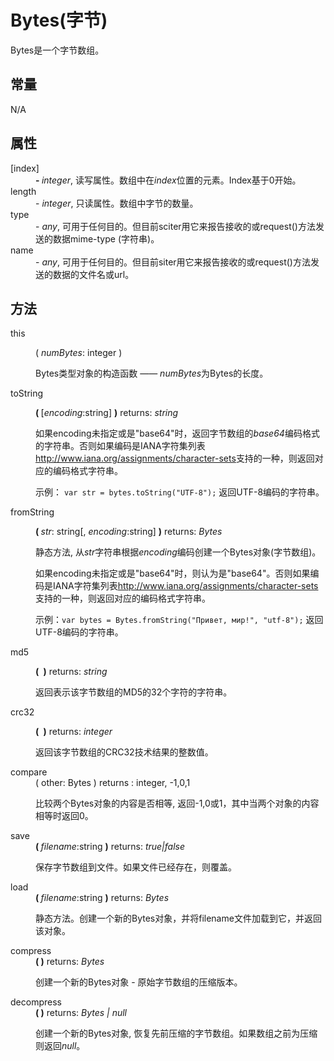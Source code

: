 # Bytes(字节)

<p>Bytes是一个字节数组。</p>
  <dl>
    <h2>常量</h2>
    <div>N/A</div>
    <h2>属性</h2>
    <dt>[index]</dt>
    <dd><strong>- </strong><em>integer</em>, 读写属性。数组中在<em>index</em>位置的元素。Index基于0开始。</dd>
    <dt>length</dt>
    <dd>- <em>integer</em>, 只读属性。数组中字节的数量。</dd>
    <dt>type</dt>
    <dd>- <em>any</em>, 可用于任何目的。但目前sciter用它来报告接收的或request()方法发送的数据mime-type (字符串)。</dd>
    <dt>name</dt>
    <dd>- <em>any</em>, 可用于任何目的。但目前siter用它来报告接收的或request()方法发送的数据的文件名或url。</dd>
    <h2>方法</h2>
    <dt>this</dt>
    <dd>
      <p>( <em>numBytes</em>: integer )</p>
      <p>Bytes类型对象的构造函数 —— <em>numBytes</em>为Bytes的长度。</p></dd>
    <dt>toString</dt>
    <dd>
      <p><strong>( </strong>[<em>encoding</em>:string] <strong>)</strong> returns: <em>string</em></p>
      <p>如果encoding未指定或是&quot;base64&quot;时，返回字节数组的<em>base64</em>编码格式的字符串。否则如果编码是IANA字符集列表<a href="http://www.iana.org/assignments/character-sets">http://www.iana.org/assignments/character-sets</a>支持的一种，则返回对应的编码格式字符串。</p>
      <p>示例： <code>var str = bytes.toString(&quot;UTF-8&quot;);</code> 返回UTF-8编码的字符串。</p></dd>
    <dt>fromString</dt>
    <dd>
      <p><strong>( </strong><em>str</em>: string[, <em>encoding</em>:string] <strong>)</strong> returns: <em>Bytes</em></p>
      <p>静态方法, 从<em>str</em>字符串根据<em>encoding</em>编码创建一个Bytes对象(字节数组)。</p>
      <p>如果encoding未指定或是&quot;base64&quot;时，则认为是&quot;base64&quot;。否则如果编码是IANA字符集列表<a href="http://www.iana.org/assignments/character-sets">http://www.iana.org/assignments/character-sets</a>支持的一种，则返回对应的编码格式字符串。</p>
      <p>示例：<code>var bytes = Bytes.fromString(&quot;Привет, мир!&quot;, &quot;utf-8&quot;);</code> 返回UTF-8编码的字符串。</p></dd>
    <dt>md5</dt>
    <dd>
      <p><strong>( </strong>&nbsp;<strong>)</strong> returns: <em>string</em></p>
      <p>返回表示该字节数组的MD5的32个字符的字符串。</p></dd>
    <dt>crc32</dt>
    <dd>
      <p><strong>( </strong>&nbsp;<strong>)</strong> returns: <em>integer</em></p>
      <p>返回该字节数组的CRC32技术结果的整数值。</p>
	  </dd>
    <dt>compare</dt>
		<dd>( other: Bytes&nbsp;) returns : integer, -1,0,1
    <p>比较两个Bytes对象的内容是否相等, 返回-1,0或1，其中当两个对象的内容相等时返回0。</p></dd>
    <dt>save</dt>
    <dd>
      <div><strong>( </strong><em>filename</em>:string <strong>)</strong> returns: <em>true|false</em></div>
      <p>保存字节数组到文件。如果文件已经存在，则覆盖。</p></dd>
    <dt>load</dt>
    <dd>
      <div><strong>( </strong><em>filename</em>:string <strong>)</strong> returns: <em>Bytes</em></div>
      <p>静态方法。创建一个新的Bytes对象，并将filename文件加载到它，并返回该对象。</p></dd>
    <dt>compress</dt>
    <dd>
      <div><strong>( </strong><strong>)</strong> returns: <em>Bytes</em></div>
      <p>创建一个新的Bytes对象 - 原始字节数组的压缩版本。</p></dd>
    <dt>decompress</dt>
    <dd>
      <div><strong>( </strong><strong>)</strong> returns: <em>Bytes | null</em></div>
      <p>创建一个新的Bytes对象, 恢复先前压缩的字节数组。如果数组之前为压缩则返回<i>null</i>。</p></dd>
  </dl>